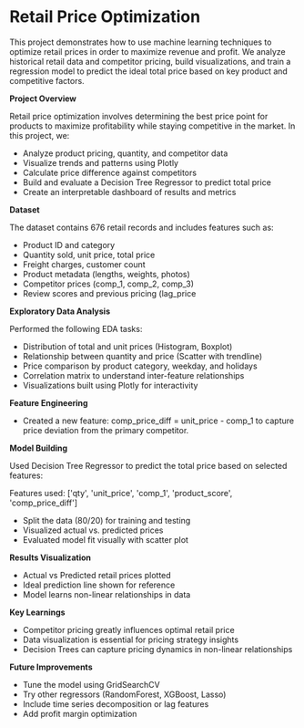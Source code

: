 # Retail Price Optimization
This project demonstrates how to use machine learning techniques to optimize retail prices in order to maximize revenue and profit. We analyze historical retail data and competitor pricing, build visualizations, and train a regression model to predict the ideal total price based on key product and competitive factors.

**Project Overview**

Retail price optimization involves determining the best price point for products to maximize profitability while staying competitive in the market. In this project, we:
 - Analyze product pricing, quantity, and competitor data
 - Visualize trends and patterns using Plotly
 - Calculate price difference against competitors
 - Build and evaluate a Decision Tree Regressor to predict total price
 - Create an interpretable dashboard of results and metrics

**Dataset**

The dataset contains 676 retail records and includes features such as:
 - Product ID and category
 - Quantity sold, unit price, total price
 - Freight charges, customer count
 - Product metadata (lengths, weights, photos)
 - Competitor prices (comp_1, comp_2, comp_3)
 - Review scores and previous pricing (lag_price
   
**Exploratory Data Analysis**

Performed the following EDA tasks:
 - Distribution of total and unit prices (Histogram, Boxplot)
 - Relationship between quantity and price (Scatter with trendline)
 - Price comparison by product category, weekday, and holidays
 - Correlation matrix to understand inter-feature relationships
 - Visualizations built using Plotly for interactivity

**Feature Engineering**
 - Created a new feature:
       comp_price_diff = unit_price - comp_1
       to capture price deviation from the primary competitor.

**Model Building**

Used Decision Tree Regressor to predict the total price based on selected features:

Features used:
['qty', 'unit_price', 'comp_1', 'product_score', 'comp_price_diff']
 - Split the data (80/20) for training and testing
 - Visualized actual vs. predicted prices
 - Evaluated model fit visually with scatter plot

**Results Visualization**
 - Actual vs Predicted retail prices plotted
 - Ideal prediction line shown for reference
 - Model learns non-linear relationships in data

**Key Learnings**
 - Competitor pricing greatly influences optimal retail price
 - Data visualization is essential for pricing strategy insights
 - Decision Trees can capture pricing dynamics in non-linear relationships

**Future Improvements**
 - Tune the model using GridSearchCV
 - Try other regressors (RandomForest, XGBoost, Lasso)
 - Include time series decomposition or lag features
 - Add profit margin optimization
